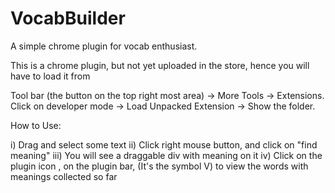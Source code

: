 # VocabBuilder
A simple chrome plugin for vocab enthusiast.

This is a chrome plugin, but not yet uploaded in the store, hence you will have to load it from

Tool bar (the button on the top right most area) -> More Tools -> Extensions. Click on developer mode -> Load Unpacked Extension
-> Show the folder.

How to Use:

i) Drag and select some text
ii) Click right mouse button, and click on "find meaning"
iii) You will see a draggable div with meaning on it
iv) Click on the plugin icon , on the plugin bar, (It's the symbol V) to view the words with meanings collected so far

